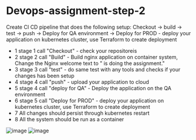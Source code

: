 # Devops-assignment-step-2
Create CI CD pipeline that does the following setup:
Checkout -> build -> test -> push -> Deploy for QA environment -> Deploy for PROD - deploy your application on kubernetes cluster, use Terraform to create deployment

 - 1 stage 1 call "Checkout" - check your repositoreis
 - 2 stage 2 call "Build" - Build nginx application on container system, Change the Nginx welcome text to "<your name> is doing the assignment."
 - 3 stage 3 call "test" - do same test with any tools and checks if your changes has been setup
 - 4 stage 4 call "push" - upload your application to cloud
 - 5 stage 4 call "deploy for QA" - Deploy the application on the QA environment
 - 6 stage 5 call "Deploy for PROD" - deploy your application on kubernetes cluster, use Terraform to create deployment
 - 7 All changes should persist through kubernetes restart 
 - 8 All the system should be run as a container 

![image](https://user-images.githubusercontent.com/113102456/233776122-cd159fdd-3aef-437a-a147-6b00fb9c2c83.png)
![image](https://user-images.githubusercontent.com/113102456/233776140-1c9ee4f3-49b2-45ea-b556-5f37768021f8.png)
